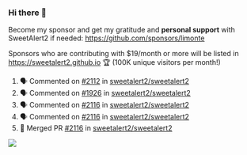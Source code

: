 ### Hi there 👋

Become my sponsor and get my gratitude and **personal support** with SweetAlert2 if needed: https://github.com/sponsors/limonte

Sponsors who are contributing with $19/month or more will be listed in https://sweetalert2.github.io 🏆 (100K unique visitors per month!)

<!--START_SECTION:activity-->
1. 🗣 Commented on [#2112](https://github.com/sweetalert2/sweetalert2/issues/2112) in [sweetalert2/sweetalert2](https://github.com/sweetalert2/sweetalert2)
2. 🗣 Commented on [#1926](https://github.com/sweetalert2/sweetalert2/issues/1926) in [sweetalert2/sweetalert2](https://github.com/sweetalert2/sweetalert2)
3. 🗣 Commented on [#2116](https://github.com/sweetalert2/sweetalert2/issues/2116) in [sweetalert2/sweetalert2](https://github.com/sweetalert2/sweetalert2)
4. 🗣 Commented on [#2116](https://github.com/sweetalert2/sweetalert2/issues/2116) in [sweetalert2/sweetalert2](https://github.com/sweetalert2/sweetalert2)
5. 🎉 Merged PR [#2116](https://github.com/sweetalert2/sweetalert2/pull/2116) in [sweetalert2/sweetalert2](https://github.com/sweetalert2/sweetalert2)
<!--END_SECTION:activity-->

![](https://github-readme-stats.vercel.app/api?username=limonte&theme=vue&show_icons=true)
